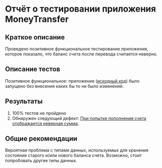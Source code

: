 # Отчёт о тестировании приложения MoneyTransfer

## Краткое описание

Проведено позитивное функциональное тестирование приложения, которое показало, что баланс счета после перевода считается неверно.

## Описание тестов

Позитивное функциональное: приложение ([исходный код](https://github.com/k-emiko/javaqa2-2/blob/master/src/Main.java)) было запущено без внесения каких бы то ни было изменений.

## Результаты

1. 100% тестов не пройдено
2. Обнаружен следующий дефект: [При попытке пополнения счета отображается неверная сумма](https://github.com/k-emiko/javaqa2-1/issues/1).

## Общие рекомендации

Вероятная проблема с типами данных, используемых для хранения состояния старого и/или нового баланса счета. Возможно, стоит попробовать другие типы данных.

